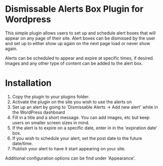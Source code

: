 # Dismissable Alerts Box Plugin for Wordpress

This simple plugin allows users to set up and schedule alert boxes that will appear on any page of their site. Alert boxes can be dismissed by the user and set up to either show up again on the next page load or never show again.

Alerts can be scheduled to appear and expire at specific times, if desired. Images and any other type of content can be added to the alert box.

# Installation

<ol>
<li>Copy the plugin to your plugins folder.</li>
<li>Activate the plugin on the site you wish to use the alerts on</li>
<li>Set up an alert by going to 'Dismissable Alerts -> Add new alert' while in the WordPress dashboard</li>
<li>Fill in a title and a short message. You can add images, etc but keep users on smaller screen sizes in mind.</li>
<li>If the alert is to expire on a specific date, enter in in the 'expiration date' box.</li>
<li>If you wish to schedule your alert, set the post date to the future date/time.</li>
<li>Publish your alert to have it start appearing on your site.</li>
</ol>

Additional configuration options can be find under 'Appearance'.
